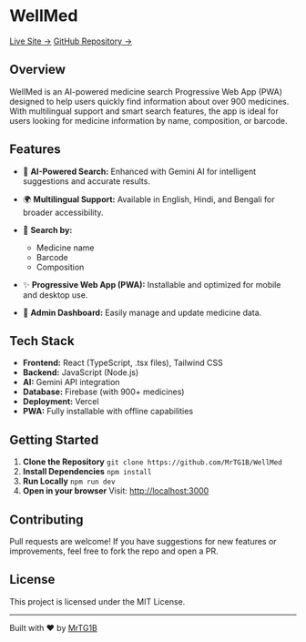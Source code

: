 # WellMed

[Live Site →](https://wellmed.vercel.app/)
[GitHub Repository →](https://github.com/MrTG1B/WellMed)

## Overview

WellMed is an AI-powered medicine search Progressive Web App (PWA) designed to help users quickly find information about over 900 medicines. With multilingual support and smart search features, the app is ideal for users looking for medicine information by name, composition, or barcode.

## Features

* 🧰 **AI-Powered Search:** Enhanced with Gemini AI for intelligent suggestions and accurate results.
* 🌍 **Multilingual Support:** Available in English, Hindi, and Bengali for broader accessibility.
* 🔹 **Search by:**

  * Medicine name
  * Barcode
  * Composition
* ✨ **Progressive Web App (PWA):** Installable and optimized for mobile and desktop use.
* 📃 **Admin Dashboard:** Easily manage and update medicine data.

## Tech Stack

* **Frontend:** React (TypeScript, .tsx files), Tailwind CSS
* **Backend:** JavaScript (Node.js)
* **AI:** Gemini API integration
* **Database:** Firebase (with 900+ medicines)
* **Deployment:** Vercel
* **PWA:** Fully installable with offline capabilities

## Getting Started

1. **Clone the Repository**
   `git clone https://github.com/MrTG1B/WellMed`
2. **Install Dependencies**
   `npm install`
3. **Run Locally**
   `npm run dev`
4. **Open in your browser**
   Visit: [http://localhost:3000](http://localhost:3000)

## Contributing

Pull requests are welcome! If you have suggestions for new features or improvements, feel free to fork the repo and open a PR.

## License

This project is licensed under the MIT License.

---

Built with ❤️ by [MrTG1B](https://github.com/MrTG1B)
